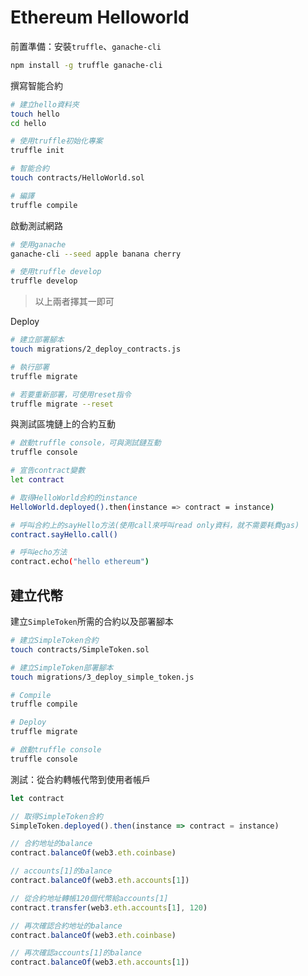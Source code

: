 # Ethereum Helloworld

前置準備：安裝`truffle`、`ganache-cli`
```sh
npm install -g truffle ganache-cli
```

撰寫智能合約
```sh
# 建立hello資料夾
touch hello
cd hello

# 使用truffle初始化專案
truffle init

# 智能合約
touch contracts/HelloWorld.sol

# 編譯
truffle compile
```

啟動測試網路
```sh
# 使用ganache
ganache-cli --seed apple banana cherry

# 使用truffle develop
truffle develop
```
>以上兩者擇其一即可

Deploy
```sh
# 建立部署腳本
touch migrations/2_deploy_contracts.js

# 執行部署
truffle migrate

# 若要重新部署，可使用reset指令
truffle migrate --reset
```

與測試區塊鏈上的合約互動
```sh
# 啟動truffle console，可與測試鏈互動
truffle console

# 宣告contract變數
let contract

# 取得HelloWorld合約的instance
HelloWorld.deployed().then(instance => contract = instance)

# 呼叫合約上的sayHello方法(使用call來呼叫read only資料，就不需要耗費gas)
contract.sayHello.call()

# 呼叫echo方法
contract.echo("hello ethereum")
```

## 建立代幣

建立`SimpleToken`所需的合約以及部署腳本
```sh
# 建立SimpleToken合約
touch contracts/SimpleToken.sol

# 建立SimpleToken部署腳本
touch migrations/3_deploy_simple_token.js

# Compile
truffle compile

# Deploy
truffle migrate

# 啟動truffle console
truffle console
```

測試：從合約轉帳代幣到使用者帳戶
```js
let contract

// 取得SimpleToken合約
SimpleToken.deployed().then(instance => contract = instance)

// 合約地址的balance
contract.balanceOf(web3.eth.coinbase)

// accounts[1]的balance
contract.balanceOf(web3.eth.accounts[1])

// 從合約地址轉帳120個代幣給accounts[1]
contract.transfer(web3.eth.accounts[1], 120)

// 再次確認合約地址的balance
contract.balanceOf(web3.eth.coinbase)

// 再次確認accounts[1]的balance
contract.balanceOf(web3.eth.accounts[1])
```
